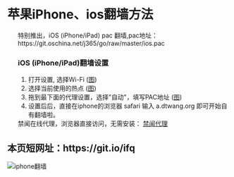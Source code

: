 <h1>苹果iPhone、ios翻墙方法</h1>




<ul class="task-list">
<li> 特别推出，iOS (iPhone/iPad) pac 翻墙,pac地址： 
https://git.oschina.net/j365/go/raw/master/ios.pac
<h3>iOS (iPhone/iPad)翻墙设置</h3>
<ol>
<li>打开设置, 选择Wi-Fi (<a href="https://raw.githubusercontent.com/kgfw/fg/master/ios/1.png" target="_blank">图</a>)</li>
<li>选择当前使用的热点 (<a href="https://raw.githubusercontent.com/kgfw/fg/master/ios/2.png" target="_blank">图</a>)</li>
<li>拖到最下面的代理设置，选择"自动"，填写PAC地址 (<a href="https://raw.githubusercontent.com/kgfw/fg/master/ios/3.png" target="_blank">图</a>)</li>
<li>设置后后，直接在iphone的浏览器 safari 输入 a.dtwang.org 即可开始自有翻墙啦。</li>
</ol>
</li>
<li> 禁闻在线代理，浏览器直接访问，无需安装： <a href="https://github.com/bannedbook/fanqiang/wiki" target="_blank">禁闻代理</a>
</li>



</ul>

<h2>
本页短网址：https://git.io/ifq
</h2>
<img src="https://raw.githubusercontent.com/kgfw/fg/master/ios/jw.jpg" border="0" alt="iphone翻墙">